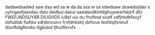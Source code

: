 
dadawdsadwd saw dsa wd sa w da da asa w sa  sdwdsaw dsawdsijdas s uyhrgasfjasndas daiu dwdsui dasui uasidasdklnfdgfiuyoesrfskjnf dIU FWEFJNDSUY8B DIUGHDS iu9sf uiu du fhsfbsd siudf sdfjhkdbfeuyf dsfudisb fiufdui sdhjkncuivv  frvfdhbsklj   dsfious fesfdsjfsneuif disufbdgfkndiu ifgjksbd fjksdfevsfs
